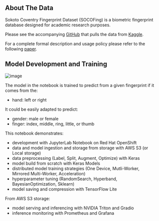 ## About The Data
Sokoto Coventry Fingerprint Dataset (SOCOFing) is a biometric fingerprint database 
designed for academic research purposes. 

Please see the accompanying [GitHub](https://github.com/redhat-na-ssa/demo-rosa-sagemaker-data) 
that pulls the data from [Kaggle](https://www.kaggle.com/datasets/ruizgara/socofing).

For a complete formal description and usage policy please refer to the following 
[paper](https://arxiv.org/abs/1807.10609).

## Model Development and Training

![image](../../docs/fingerprint-model-arch.png)

The model in the notebook is trained to predict from a given fingerprint if it comes from the:
- hand: left or right 

It could be easily adapted to predict:
- gender: male or female
- finger: index, middle, ring, little, or thumb

This notebook demonstrates:
- development with JupyterLab Notebook on Red Hat OpenShift 
- data and model ingestion and storage from storage with AWS S3 (or Local storage)
- data preprocessing (Label, Split, Augment, Optimize) with Keras
- model build from scratch with Keras Models
- distributed model training strategies (One Device, Mutli-Worker, Mirrored Multi-Worker, Acceleration)
- hyperparameter tuning (RandomSearch, Hyperband, BayesianOptimization, Sklearn)
- model saving and compression with TensorFlow Lite

From AWS S3 storage:
- model serving and inferencing with NVIDIA Triton and Gradio
- inference monitoring with Prometheus and Grafana